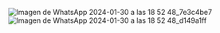 ![Imagen de WhatsApp 2024-01-30 a las 18 52 48_7e3c4be7](https://github.com/LeandroA02/gmailAct12/assets/151756794/5d2c7053-972c-4642-8ff5-9122232b5c6f)
![Imagen de WhatsApp 2024-01-30 a las 18 52 48_d149a1ff](https://github.com/LeandroA02/gmailAct12/assets/151756794/d6d90c97-6f33-480a-8815-d7213348d967)
